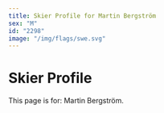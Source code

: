 ```yaml
---
title: Skier Profile for Martin Bergström
sex: "M"
id: "2298"
image: "/img/flags/swe.svg" 
---
```


# Skier Profile

This page is for: Martin Bergström.
    